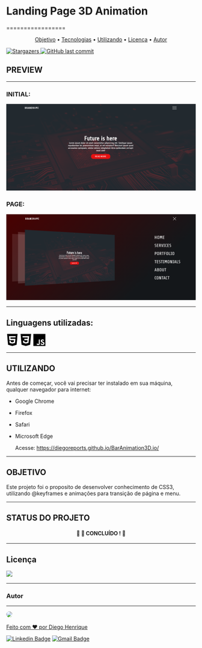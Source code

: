 # Landing Page 3D Animation
=================
<p align="center">
 <a href="#objetivo">Objetivo</a> •
 <a href="#tecnologias">Tecnologias</a> •
 <a href="#utilizar">Utilizando</a> •  
 <a href="#licenca">Licença</a> • 
 <a href="#autor">Autor</a>
</p>

<a href="https://github.com/DiegoReports/BarAnimation3D /stargazers">
    <img alt="Stargazers" src="https://img.shields.io/github/stars/DiegoReports/BarAnimation3D?style=social">
  </a>
<a href="https://github.com/DiegoReports/BarAnimation3D /commits/master">
    <img alt="GitHub last commit" src="https://img.shields.io/github/last-commit/DiegoReports/BarAnimation3D ">
</a>

## PREVIEW
---
### INITIAL:
<img src="img/prev.png">

### PAGE:
<img src="img/prev2.png">

---

## Linguagens utilizadas:
<p id="tecnologias">
<a href="https://developer.mozilla.org/pt-BR/docs/Web/HTML/HTML5"><img width="32" src="img/html5.svg"></a>
<a href="https://www.w3schools.com/css/default.asp"><img width="32" src="img/css3.svg"></a>
<a href="https://developer.mozilla.org/pt-BR/docs/Aprender/JavaScript"><img width="32" src="img/javascript.svg">
</p></a>

---

## UTILIZANDO
<p id="utilizar">
Antes de começar, você vai precisar ter instalado em sua máquina, qualquer navegador para internet:
    
- Google Chrome
- Firefox
- Safari
- Microsoft Edge

    Acesse: <a href="https://diegoreports.github.io/BarAnimation3D.io/">https://diegoreports.github.io/BarAnimation3D.io/</a>
</p>

---

## OBJETIVO
<p id="objetivo">Este projeto foi o proposito de desenvolver conhecimento de CSS3, utilizando @keyframes e animações para transição de página e menu.</p>

---

## STATUS DO PROJETO

<h4 align="center"> 
	🚧  🚀 CONCLUÍDO !  🚧
</h4>

---

## Licença
<p id="licenca">
<img src="https://img.shields.io/github/license/DiegoReports/Travel-Responsive"/>
</p>

---

### Autor
---
<p id="autor">
<a href="https://blog.rocketseat.com.br/author/thiago/">
 <img style= "border-radius: 50%;" src="https://avatars3.githubusercontent.com/u/64282146?s=460&u=9376c14fe78e42be74b1746a73fab96420e26d76&v=4" width="100px;"/>
 <br/>
 


Feito com ❤️ por Diego Henrique

[![Linkedin Badge](https://img.shields.io/badge/-Diego-blue?style=flat-square&logo=Linkedin&logoColor=white&link=https://www.linkedin.com/in/diego-henrique-reports/)](https://www.linkedin.com/in/diego-henrique-reports/) 
[![Gmail Badge](https://img.shields.io/badge/-diego.reports@gmail.com-c14438?style=flat-square&logo=Gmail&logoColor=white&link=mailto:diego.reports@gmail.com)](mailto:diego.reports@gmail.com) </p>
